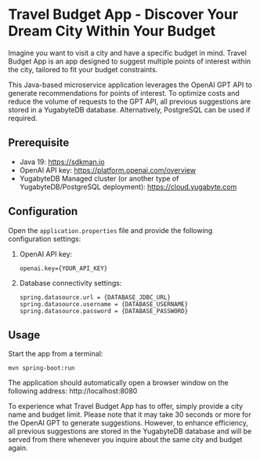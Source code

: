 # Travel Budget App - Discover Your Dream City Within Your Budget

Imagine you want to visit a city and have a specific budget in mind. Travel Budget App is an app designed to suggest multiple points of interest within the city, tailored to fit your budget constraints.

This Java-based microservice application leverages the OpenAI GPT API to generate recommendations for points of interest. To optimize costs and reduce the volume of requests to the GPT API, all previous suggestions are stored in a YugabyteDB database. Alternatively, PostgreSQL can be used if required.

## Prerequisite

* Java 19: https://sdkman.io
* OpenAI API key: https://platform.openai.com/overview
* YugabyteDB Managed cluster (or another type of YugabyteDB/PostgreSQL deployment): https://cloud.yugabyte.com

## Configuration

Open the `application.properties` file and provide the following configuration settings:

1. OpenAI API key:
    ```shell
    openai.key={YOUR_API_KEY}
    ```
2. Database connectivity settings:
    ```shell
    spring.datasource.url = {DATABASE_JDBC_URL}
    spring.datasource.username = {DATABASE_USERNAME}
    spring.datasource.password = {DATABASE_PASSWORD}
    ```

## Usage

Start the app from a terminal:
```shell
mvn spring-boot:run
```

The application should automatically open a browser window on the following address: http://localhost:8080

To experience what Travel Budget App has to offer, simply provide a city name and budget limit. Please note that it may take 30 seconds or more for the OpenAI GPT to generate suggestions. However, to enhance efficiency, all previous suggestions are stored in the YugabyteDB database and will be served from there whenever you inquire about the same city and budget again.
